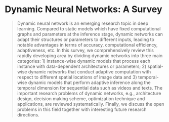 # Dynamic Neural Networks: A Survey

> Dynamic neural network is an emerging research topic in deep learning. Compared to static models which have fixed computational graphs and parameters at the inference stage, dynamic networks can adapt their structures or parameters to different inputs, leading to notable advantages in terms of accuracy, computational efficiency, adaptiveness, etc. In this survey, we comprehensively review this rapidly developing area by dividing dynamic networks into three main categories: 1) instance-wise dynamic models that process each instance with data-dependent architectures or parameters; 2) spatial-wise dynamic networks that conduct adaptive computation with respect to different spatial locations of image data and 3) temporal-wise dynamic models that perform adaptive inference along the temporal dimension for sequential data such as videos and texts. The important research problems of dynamic networks, e.g., architecture design, decision making scheme, optimization technique and applications, are reviewed systematically. Finally, we discuss the open problems in this field together with interesting future research directions.